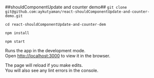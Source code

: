 ##shouldComponentUpdate and counter demo##
`git clone git@github.com:aykutyaman/react-shouldComponentUpdate-and-counter-demo.git`

`cd react-shouldComponentUpdate-and-counter-dem`

`npm install`

`npm start`

Runs the app in the development mode.<br>
Open [http://localhost:3000](http://localhost:3000) to view it in the browser.

The page will reload if you make edits.<br>
You will also see any lint errors in the console.
